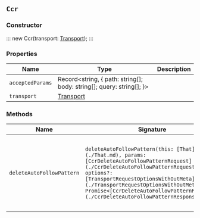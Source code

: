 ## `Ccr`

### Constructor

:::
new Ccr(transport: [Transport](./Transport.md));
:::

### Properties

| Name | Type | Description |
| - | - | - |
| `acceptedParams` | Record<string, { path: string[]; body: string[]; query: string[]; }> | &nbsp; |
| `transport` | [Transport](./Transport.md) | &nbsp; |

### Methods

| Name | Signature | Description |
| - | - | - |
| `deleteAutoFollowPattern` | `deleteAutoFollowPattern(this: [That](./That.md), params: [CcrDeleteAutoFollowPatternRequest](./CcrDeleteAutoFollowPatternRequest.md), options?: [TransportRequestOptionsWithOutMeta](./TransportRequestOptionsWithOutMeta.md)): Promise<[CcrDeleteAutoFollowPatternResponse](./CcrDeleteAutoFollowPatternResponse.md)>;` | Delete auto-follow patterns. Delete a collection of cross-cluster replication auto-follow patterns. || `deleteAutoFollowPattern` | `deleteAutoFollowPattern(this: [That](./That.md), params: [CcrDeleteAutoFollowPatternRequest](./CcrDeleteAutoFollowPatternRequest.md), options?: [TransportRequestOptionsWithMeta](./TransportRequestOptionsWithMeta.md)): Promise<[TransportResult](./TransportResult.md)<[CcrDeleteAutoFollowPatternResponse](./CcrDeleteAutoFollowPatternResponse.md), unknown>>;` | &nbsp; || `deleteAutoFollowPattern` | `deleteAutoFollowPattern(this: [That](./That.md), params: [CcrDeleteAutoFollowPatternRequest](./CcrDeleteAutoFollowPatternRequest.md), options?: [TransportRequestOptions](./TransportRequestOptions.md)): Promise<[CcrDeleteAutoFollowPatternResponse](./CcrDeleteAutoFollowPatternResponse.md)>;` | &nbsp; || `follow` | `follow(this: [That](./That.md), params: [CcrFollowRequest](./CcrFollowRequest.md), options?: [TransportRequestOptionsWithOutMeta](./TransportRequestOptionsWithOutMeta.md)): Promise<[CcrFollowResponse](./CcrFollowResponse.md)>;` | Create a follower. Create a cross-cluster replication follower index that follows a specific leader index. When the API returns, the follower index exists and cross-cluster replication starts replicating operations from the leader index to the follower index. || `follow` | `follow(this: [That](./That.md), params: [CcrFollowRequest](./CcrFollowRequest.md), options?: [TransportRequestOptionsWithMeta](./TransportRequestOptionsWithMeta.md)): Promise<[TransportResult](./TransportResult.md)<[CcrFollowResponse](./CcrFollowResponse.md), unknown>>;` | &nbsp; || `follow` | `follow(this: [That](./That.md), params: [CcrFollowRequest](./CcrFollowRequest.md), options?: [TransportRequestOptions](./TransportRequestOptions.md)): Promise<[CcrFollowResponse](./CcrFollowResponse.md)>;` | &nbsp; || `followInfo` | `followInfo(this: [That](./That.md), params: [CcrFollowInfoRequest](./CcrFollowInfoRequest.md), options?: [TransportRequestOptionsWithOutMeta](./TransportRequestOptionsWithOutMeta.md)): Promise<[CcrFollowInfoResponse](./CcrFollowInfoResponse.md)>;` | Get follower information. Get information about all cross-cluster replication follower indices. For example, the results include follower index names, leader index names, replication options, and whether the follower indices are active or paused. || `followInfo` | `followInfo(this: [That](./That.md), params: [CcrFollowInfoRequest](./CcrFollowInfoRequest.md), options?: [TransportRequestOptionsWithMeta](./TransportRequestOptionsWithMeta.md)): Promise<[TransportResult](./TransportResult.md)<[CcrFollowInfoResponse](./CcrFollowInfoResponse.md), unknown>>;` | &nbsp; || `followInfo` | `followInfo(this: [That](./That.md), params: [CcrFollowInfoRequest](./CcrFollowInfoRequest.md), options?: [TransportRequestOptions](./TransportRequestOptions.md)): Promise<[CcrFollowInfoResponse](./CcrFollowInfoResponse.md)>;` | &nbsp; || `followStats` | `followStats(this: [That](./That.md), params: [CcrFollowStatsRequest](./CcrFollowStatsRequest.md), options?: [TransportRequestOptionsWithOutMeta](./TransportRequestOptionsWithOutMeta.md)): Promise<[CcrFollowStatsResponse](./CcrFollowStatsResponse.md)>;` | Get follower stats. Get cross-cluster replication follower stats. The API returns shard-level stats about the "following tasks" associated with each shard for the specified indices. || `followStats` | `followStats(this: [That](./That.md), params: [CcrFollowStatsRequest](./CcrFollowStatsRequest.md), options?: [TransportRequestOptionsWithMeta](./TransportRequestOptionsWithMeta.md)): Promise<[TransportResult](./TransportResult.md)<[CcrFollowStatsResponse](./CcrFollowStatsResponse.md), unknown>>;` | &nbsp; || `followStats` | `followStats(this: [That](./That.md), params: [CcrFollowStatsRequest](./CcrFollowStatsRequest.md), options?: [TransportRequestOptions](./TransportRequestOptions.md)): Promise<[CcrFollowStatsResponse](./CcrFollowStatsResponse.md)>;` | &nbsp; || `forgetFollower` | `forgetFollower(this: [That](./That.md), params: [CcrForgetFollowerRequest](./CcrForgetFollowerRequest.md), options?: [TransportRequestOptionsWithOutMeta](./TransportRequestOptionsWithOutMeta.md)): Promise<[CcrForgetFollowerResponse](./CcrForgetFollowerResponse.md)>;` | Forget a follower. Remove the cross-cluster replication follower retention leases from the leader. A following index takes out retention leases on its leader index. These leases are used to increase the likelihood that the shards of the leader index retain the history of operations that the shards of the following index need to run replication. When a follower index is converted to a regular index by the unfollow API (either by directly calling the API or by index lifecycle management tasks), these leases are removed. However, removal of the leases can fail, for example when the remote cluster containing the leader index is unavailable. While the leases will eventually expire on their own, their extended existence can cause the leader index to hold more history than necessary and prevent index lifecycle management from performing some operations on the leader index. This API exists to enable manually removing the leases when the unfollow API is unable to do so. NOTE: This API does not stop replication by a following index. If you use this API with a follower index that is still actively following, the following index will add back retention leases on the leader. The only purpose of this API is to handle the case of failure to remove the following retention leases after the unfollow API is invoked. || `forgetFollower` | `forgetFollower(this: [That](./That.md), params: [CcrForgetFollowerRequest](./CcrForgetFollowerRequest.md), options?: [TransportRequestOptionsWithMeta](./TransportRequestOptionsWithMeta.md)): Promise<[TransportResult](./TransportResult.md)<[CcrForgetFollowerResponse](./CcrForgetFollowerResponse.md), unknown>>;` | &nbsp; || `forgetFollower` | `forgetFollower(this: [That](./That.md), params: [CcrForgetFollowerRequest](./CcrForgetFollowerRequest.md), options?: [TransportRequestOptions](./TransportRequestOptions.md)): Promise<[CcrForgetFollowerResponse](./CcrForgetFollowerResponse.md)>;` | &nbsp; || `getAutoFollowPattern` | `getAutoFollowPattern(this: [That](./That.md), params?: [CcrGetAutoFollowPatternRequest](./CcrGetAutoFollowPatternRequest.md), options?: [TransportRequestOptionsWithOutMeta](./TransportRequestOptionsWithOutMeta.md)): Promise<[CcrGetAutoFollowPatternResponse](./CcrGetAutoFollowPatternResponse.md)>;` | Get auto-follow patterns. Get cross-cluster replication auto-follow patterns. || `getAutoFollowPattern` | `getAutoFollowPattern(this: [That](./That.md), params?: [CcrGetAutoFollowPatternRequest](./CcrGetAutoFollowPatternRequest.md), options?: [TransportRequestOptionsWithMeta](./TransportRequestOptionsWithMeta.md)): Promise<[TransportResult](./TransportResult.md)<[CcrGetAutoFollowPatternResponse](./CcrGetAutoFollowPatternResponse.md), unknown>>;` | &nbsp; || `getAutoFollowPattern` | `getAutoFollowPattern(this: [That](./That.md), params?: [CcrGetAutoFollowPatternRequest](./CcrGetAutoFollowPatternRequest.md), options?: [TransportRequestOptions](./TransportRequestOptions.md)): Promise<[CcrGetAutoFollowPatternResponse](./CcrGetAutoFollowPatternResponse.md)>;` | &nbsp; || `pauseAutoFollowPattern` | `pauseAutoFollowPattern(this: [That](./That.md), params: [CcrPauseAutoFollowPatternRequest](./CcrPauseAutoFollowPatternRequest.md), options?: [TransportRequestOptionsWithOutMeta](./TransportRequestOptionsWithOutMeta.md)): Promise<[CcrPauseAutoFollowPatternResponse](./CcrPauseAutoFollowPatternResponse.md)>;` | Pause an auto-follow pattern. Pause a cross-cluster replication auto-follow pattern. When the API returns, the auto-follow pattern is inactive. New indices that are created on the remote cluster and match the auto-follow patterns are ignored. You can resume auto-following with the resume auto-follow pattern API. When it resumes, the auto-follow pattern is active again and automatically configures follower indices for newly created indices on the remote cluster that match its patterns. Remote indices that were created while the pattern was paused will also be followed, unless they have been deleted or closed in the interim. || `pauseAutoFollowPattern` | `pauseAutoFollowPattern(this: [That](./That.md), params: [CcrPauseAutoFollowPatternRequest](./CcrPauseAutoFollowPatternRequest.md), options?: [TransportRequestOptionsWithMeta](./TransportRequestOptionsWithMeta.md)): Promise<[TransportResult](./TransportResult.md)<[CcrPauseAutoFollowPatternResponse](./CcrPauseAutoFollowPatternResponse.md), unknown>>;` | &nbsp; || `pauseAutoFollowPattern` | `pauseAutoFollowPattern(this: [That](./That.md), params: [CcrPauseAutoFollowPatternRequest](./CcrPauseAutoFollowPatternRequest.md), options?: [TransportRequestOptions](./TransportRequestOptions.md)): Promise<[CcrPauseAutoFollowPatternResponse](./CcrPauseAutoFollowPatternResponse.md)>;` | &nbsp; || `pauseFollow` | `pauseFollow(this: [That](./That.md), params: [CcrPauseFollowRequest](./CcrPauseFollowRequest.md), options?: [TransportRequestOptionsWithOutMeta](./TransportRequestOptionsWithOutMeta.md)): Promise<[CcrPauseFollowResponse](./CcrPauseFollowResponse.md)>;` | Pause a follower. Pause a cross-cluster replication follower index. The follower index will not fetch any additional operations from the leader index. You can resume following with the resume follower API. You can pause and resume a follower index to change the configuration of the following task. || `pauseFollow` | `pauseFollow(this: [That](./That.md), params: [CcrPauseFollowRequest](./CcrPauseFollowRequest.md), options?: [TransportRequestOptionsWithMeta](./TransportRequestOptionsWithMeta.md)): Promise<[TransportResult](./TransportResult.md)<[CcrPauseFollowResponse](./CcrPauseFollowResponse.md), unknown>>;` | &nbsp; || `pauseFollow` | `pauseFollow(this: [That](./That.md), params: [CcrPauseFollowRequest](./CcrPauseFollowRequest.md), options?: [TransportRequestOptions](./TransportRequestOptions.md)): Promise<[CcrPauseFollowResponse](./CcrPauseFollowResponse.md)>;` | &nbsp; || `putAutoFollowPattern` | `putAutoFollowPattern(this: [That](./That.md), params: [CcrPutAutoFollowPatternRequest](./CcrPutAutoFollowPatternRequest.md), options?: [TransportRequestOptionsWithOutMeta](./TransportRequestOptionsWithOutMeta.md)): Promise<[CcrPutAutoFollowPatternResponse](./CcrPutAutoFollowPatternResponse.md)>;` | Create or update auto-follow patterns. Create a collection of cross-cluster replication auto-follow patterns for a remote cluster. Newly created indices on the remote cluster that match any of the patterns are automatically configured as follower indices. Indices on the remote cluster that were created before the auto-follow pattern was created will not be auto-followed even if they match the pattern. This API can also be used to update auto-follow patterns. NOTE: Follower indices that were configured automatically before updating an auto-follow pattern will remain unchanged even if they do not match against the new patterns. || `putAutoFollowPattern` | `putAutoFollowPattern(this: [That](./That.md), params: [CcrPutAutoFollowPatternRequest](./CcrPutAutoFollowPatternRequest.md), options?: [TransportRequestOptionsWithMeta](./TransportRequestOptionsWithMeta.md)): Promise<[TransportResult](./TransportResult.md)<[CcrPutAutoFollowPatternResponse](./CcrPutAutoFollowPatternResponse.md), unknown>>;` | &nbsp; || `putAutoFollowPattern` | `putAutoFollowPattern(this: [That](./That.md), params: [CcrPutAutoFollowPatternRequest](./CcrPutAutoFollowPatternRequest.md), options?: [TransportRequestOptions](./TransportRequestOptions.md)): Promise<[CcrPutAutoFollowPatternResponse](./CcrPutAutoFollowPatternResponse.md)>;` | &nbsp; || `resumeAutoFollowPattern` | `resumeAutoFollowPattern(this: [That](./That.md), params: [CcrResumeAutoFollowPatternRequest](./CcrResumeAutoFollowPatternRequest.md), options?: [TransportRequestOptionsWithOutMeta](./TransportRequestOptionsWithOutMeta.md)): Promise<[CcrResumeAutoFollowPatternResponse](./CcrResumeAutoFollowPatternResponse.md)>;` | Resume an auto-follow pattern. Resume a cross-cluster replication auto-follow pattern that was paused. The auto-follow pattern will resume configuring following indices for newly created indices that match its patterns on the remote cluster. Remote indices created while the pattern was paused will also be followed unless they have been deleted or closed in the interim. || `resumeAutoFollowPattern` | `resumeAutoFollowPattern(this: [That](./That.md), params: [CcrResumeAutoFollowPatternRequest](./CcrResumeAutoFollowPatternRequest.md), options?: [TransportRequestOptionsWithMeta](./TransportRequestOptionsWithMeta.md)): Promise<[TransportResult](./TransportResult.md)<[CcrResumeAutoFollowPatternResponse](./CcrResumeAutoFollowPatternResponse.md), unknown>>;` | &nbsp; || `resumeAutoFollowPattern` | `resumeAutoFollowPattern(this: [That](./That.md), params: [CcrResumeAutoFollowPatternRequest](./CcrResumeAutoFollowPatternRequest.md), options?: [TransportRequestOptions](./TransportRequestOptions.md)): Promise<[CcrResumeAutoFollowPatternResponse](./CcrResumeAutoFollowPatternResponse.md)>;` | &nbsp; || `resumeFollow` | `resumeFollow(this: [That](./That.md), params: [CcrResumeFollowRequest](./CcrResumeFollowRequest.md), options?: [TransportRequestOptionsWithOutMeta](./TransportRequestOptionsWithOutMeta.md)): Promise<[CcrResumeFollowResponse](./CcrResumeFollowResponse.md)>;` | Resume a follower. Resume a cross-cluster replication follower index that was paused. The follower index could have been paused with the pause follower API. Alternatively it could be paused due to replication that cannot be retried due to failures during following tasks. When this API returns, the follower index will resume fetching operations from the leader index. || `resumeFollow` | `resumeFollow(this: [That](./That.md), params: [CcrResumeFollowRequest](./CcrResumeFollowRequest.md), options?: [TransportRequestOptionsWithMeta](./TransportRequestOptionsWithMeta.md)): Promise<[TransportResult](./TransportResult.md)<[CcrResumeFollowResponse](./CcrResumeFollowResponse.md), unknown>>;` | &nbsp; || `resumeFollow` | `resumeFollow(this: [That](./That.md), params: [CcrResumeFollowRequest](./CcrResumeFollowRequest.md), options?: [TransportRequestOptions](./TransportRequestOptions.md)): Promise<[CcrResumeFollowResponse](./CcrResumeFollowResponse.md)>;` | &nbsp; || `stats` | `stats(this: [That](./That.md), params?: [CcrStatsRequest](./CcrStatsRequest.md), options?: [TransportRequestOptionsWithOutMeta](./TransportRequestOptionsWithOutMeta.md)): Promise<[CcrStatsResponse](./CcrStatsResponse.md)>;` | Get cross-cluster replication stats. This API returns stats about auto-following and the same shard-level stats as the get follower stats API. || `stats` | `stats(this: [That](./That.md), params?: [CcrStatsRequest](./CcrStatsRequest.md), options?: [TransportRequestOptionsWithMeta](./TransportRequestOptionsWithMeta.md)): Promise<[TransportResult](./TransportResult.md)<[CcrStatsResponse](./CcrStatsResponse.md), unknown>>;` | &nbsp; || `stats` | `stats(this: [That](./That.md), params?: [CcrStatsRequest](./CcrStatsRequest.md), options?: [TransportRequestOptions](./TransportRequestOptions.md)): Promise<[CcrStatsResponse](./CcrStatsResponse.md)>;` | &nbsp; || `unfollow` | `unfollow(this: [That](./That.md), params: [CcrUnfollowRequest](./CcrUnfollowRequest.md), options?: [TransportRequestOptionsWithOutMeta](./TransportRequestOptionsWithOutMeta.md)): Promise<[CcrUnfollowResponse](./CcrUnfollowResponse.md)>;` | Unfollow an index. Convert a cross-cluster replication follower index to a regular index. The API stops the following task associated with a follower index and removes index metadata and settings associated with cross-cluster replication. The follower index must be paused and closed before you call the unfollow API. > info > Currently cross-cluster replication does not support converting an existing regular index to a follower index. Converting a follower index to a regular index is an irreversible operation. || `unfollow` | `unfollow(this: [That](./That.md), params: [CcrUnfollowRequest](./CcrUnfollowRequest.md), options?: [TransportRequestOptionsWithMeta](./TransportRequestOptionsWithMeta.md)): Promise<[TransportResult](./TransportResult.md)<[CcrUnfollowResponse](./CcrUnfollowResponse.md), unknown>>;` | &nbsp; || `unfollow` | `unfollow(this: [That](./That.md), params: [CcrUnfollowRequest](./CcrUnfollowRequest.md), options?: [TransportRequestOptions](./TransportRequestOptions.md)): Promise<[CcrUnfollowResponse](./CcrUnfollowResponse.md)>;` | &nbsp; |